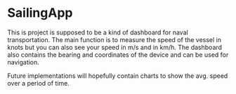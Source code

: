# SailingApp
This is project is supposed to be a kind of dashboard for naval transportation. 
The main function is to measure the speed of the vessel in knots but you can also see your speed in m/s and in km/h. 
The dashboard also contains the bearing and coordinates of the device and can be used for navigation. 

Future implementations will hopefully contain charts to show the avg. speed over a period of time. 
